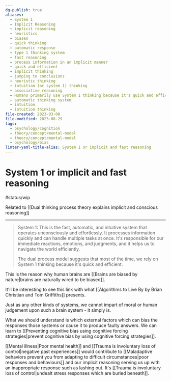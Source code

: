 ```yaml
---
dg-publish: true
aliases:
  - System 1
  - Implicit Reasoning
  - implicit reasoning
  - heuristics
  - biases
  - quick thinking
  - automatic response
  - type 1 thinking system
  - fast reasoning
  - process information in an implicit manner
  - quick and efficient
  - implicit thinking
  - jumping to conclusions
  - heuristic thinking
  - intuition (or system 1) thinking
  - associative reasoning
  - Humans primarily use System 1 thinking because it's quick and efficient.
  - automatic thinking system
  - intuition
  - intuition thinking
file-created: 2023-03-08
file-modified: 2023-08-29
tags:
  - psychology/cognition
  - theory/concept/mental-model
  - theory/concept/mental-model
  - psychology/bias
linter-yaml-title-alias: System 1 or implicit and fast reasoning
---
```


# System 1 or implicit and fast reasoning

#status/wip

Related to [[Dual thinking process theory explains implicit and conscious reasoning]]

---

> System 1: This is the fast, automatic, and intuitive system that operates unconsciously and effortlessly. It processes information quickly and can handle multiple tasks at once. It's responsible for our immediate reactions, emotions, and judgments, and it helps us to navigate the world efficiently.
>
> The dual process model suggests that most of the time, we rely on System 1 thinking because it's quick and efficient.

This is the reason why human brains are [[Brains are biased by nature|brains are naturally wired to be biased]].

It'll be interesting to see this link with what [[Algorithms to Live By by Brian Christian and Tom Griffiths]] presents.

Just as any other kinds of systems, we cannot impart of moral or human judgement upon such a brain system - it simply is.

What we should understand is which external factors which can bias the responses those systems or cause it to produce faulty answers. We can learn to [[Preventing cognitive bias using cognitive forcing strategies|prevent cognitive bias by using cognitive forcing strategies]].

[[Mental illness|Poor mental health]] and [[Trauma is involuntary loss of control|negative past experiences]] would contribute to [[Maladaptive behaviors prevent you from adapting to difficult circumstances|poor responses and behaviours]] and our implicit reasoning serving us up with an inappropriate response such as lashing out. It's [[Trauma is involuntary loss of control|undealt stress responses which are buried beneath]].
